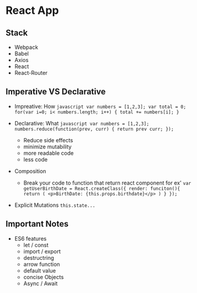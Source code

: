# React App

## Stack
  - Webpack
  - Babel
  - Axios
  - React
  - React-Router

## Imperative VS Declarative
  - Impreative: How
  `javascript
    var numbers = [1,2,3];
    var total = 0;
    for(var i=0; i< numbers.length; i++) {
      total += numbers[i];
    }
  `
  - Declarative: What
  `javascript
    var numbers = [1,2,3];
    numbers.reduce(function(prev, curr) {
      return prev curr;
    });
  `
    - Reduce side effects
    - minimize mutability
    - more readable code
    - less code

  - Composition
    - Break your code to function that return react component
      for ex' `var getUserBirthDate = React.createClass({
        render: funciton(){
          return (
            <p>BirthDate: {this.props.birthdate}</p>
          )
        }
      });`

  - Explicit Mutations
    `this.state...`

## Important Notes
  - ES6 features
    + let / const
    + import / export
    + destructring 
    + arrow function
    + default value
    + concise Objects
    + Async / Await